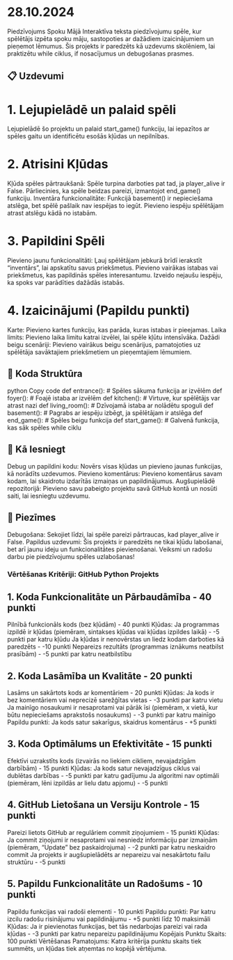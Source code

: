 # 28.10.2024
Piedzīvojums Spoku Mājā
Interaktīva teksta piedzīvojumu spēle, kur spēlētājs izpēta spoku māju, sastopoties ar dažādiem izaicinājumiem un pieņemot lēmumus. Šis projekts ir paredzēts kā uzdevums skolēniem, lai praktizētu while ciklus, if nosacījumus un debugošanas prasmes.

## 📋 Uzdevumi
# 1. Lejupielādē un palaid spēli
Lejupielādē šo projektu un palaid start_game() funkciju, lai iepazītos ar spēles gaitu un identificētu esošās kļūdas un nepilnības.
# 2. Atrisini Kļūdas
Kļūda spēles pārtraukšanā: Spēle turpina darboties pat tad, ja player_alive ir False. Pārliecinies, ka spēle beidzas pareizi, izmantojot end_game() funkciju.
Inventāra funkcionalitāte: Funkcijā basement() ir nepieciešama atslēga, bet spēlē pašlaik nav iespējas to iegūt. Pievieno iespēju spēlētājam atrast atslēgu kādā no istabām.
# 3. Papildini Spēli
Pievieno jaunu funkcionalitāti:
Ļauj spēlētājam jebkurā brīdī ierakstīt “inventārs”, lai apskatītu savus priekšmetus.
Pievieno vairākas istabas vai priekšmetus, kas papildinās spēles interesantumu.
Izveido nejaušu iespēju, ka spoks var parādīties dažādās istabās.
# 4. Izaicinājumi (Papildu punkti)
Karte: Pievieno kartes funkciju, kas parāda, kuras istabas ir pieejamas.
Laika limits: Pievieno laika limitu katrai izvēlei, lai spēle kļūtu intensīvāka.
Dažādi beigu scenāriji: Pievieno vairākus beigu scenārijus, pamatojoties uz spēlētāja savāktajiem priekšmetiem un pieņemtajiem lēmumiem.
## 🔧 Koda Struktūra
python
Copy code
def entrance():  # Spēles sākuma funkcija ar izvēlēm
def foyer():  # Foajē istaba ar izvēlēm
def kitchen():  # Virtuve, kur spēlētājs var atrast nazi
def living_room():  # Dzīvojamā istaba ar nolādētu spoguli
def basement():  # Pagrabs ar iespēju izbēgt, ja spēlētājam ir atslēga
def end_game():  # Spēles beigu funkcija
def start_game():  # Galvenā funkcija, kas sāk spēles while ciklu
## 📌 Kā Iesniegt
Debug un papildini kodu: Novērs visas kļūdas un pievieno jaunas funkcijas, kā norādīts uzdevumos.
Pievieno komentārus: Pievieno komentārus savam kodam, lai skaidrotu izdarītās izmaiņas un papildinājumus.
Augšupielādē repozitorijā: Pievieno savu pabeigto projektu savā GitHub kontā un nosūti saiti, lai iesniegtu uzdevumu.
## 📝 Piezīmes
Debugošana: Sekojiet līdzi, lai spēle pareizi pārtraucas, kad player_alive ir False.
Papildus uzdevumi: Šis projekts ir paredzēts ne tikai kļūdu labošanai, bet arī jaunu ideju un funkcionalitātes pievienošanai.
Veiksmi un radošu darbu pie piedzīvojumu spēles uzlabošanas!








### Vērtēšanas Kritēriji: GitHub Python Projekts
## 1. Koda Funkcionalitāte un Pārbaudāmība - 40 punkti
Pilnībā funkcionāls kods (bez kļūdām) - 40 punkti
Kļūdas:
Ja programmas izpildē ir kļūdas (piemēram, sintakses kļūdas vai kļūdas izpildes laikā) - -5 punkti par katru kļūdu
Ja kļūdas ir nenovērstas un liedz kodam darboties kā paredzēts - -10 punkti
Nepareizs rezultāts (programmas iznākums neatbilst prasībām) - -5 punkti par katru neatbilstību
## 2. Koda Lasāmība un Kvalitāte - 20 punkti
Lasāms un sakārtots kods ar komentāriem - 20 punkti
Kļūdas:
Ja kods ir bez komentāriem vai neprecizē sarežģītas vietas - -3 punkti par katru vietu
Ja mainīgo nosaukumi ir nesaprotami vai pārāk īsi (piemēram, x vietā, kur būtu nepieciešams aprakstošs nosaukums) - -3 punkti par katru mainīgo
Papildu punkti:
Ja kods satur sakarīgus, skaidrus komentārus - +5 punkti
## 3. Koda Optimālums un Efektivitāte - 15 punkti
Efektīvi uzrakstīts kods (izvairās no liekiem cikliem, nevajadzīgām darbībām) - 15 punkti
  Kļūdas:
    Ja kods satur nevajadzīgus ciklus vai dublētas darbības - -5 punkti par katru gadījumu
    Ja algoritmi nav optimāli (piemēram, lēni izpildās ar lielu datu apjomu) - -5 punkti
## 4. GitHub Lietošana un Versiju Kontrole - 15 punkti
Pareizi lietots GitHub ar regulāriem commit ziņojumiem - 15 punkti
Kļūdas:
Ja commit ziņojumi ir nesaprotami vai nesniedz informāciju par izmaiņām (piemēram, “Update” bez paskaidrojuma) - -2 punkti par katru neskaidro commit
Ja projekts ir augšupielādēts ar nepareizu vai nesakārtotu failu struktūru - -5 punkti
## 5. Papildu Funkcionalitāte un Radošums - 10 punkti
Papildu funkcijas vai radoši elementi - 10 punkti
Papildu punkti:
Par katru izcilu radošu risinājumu vai papildinājumu - +5 punkti līdz 10 maksimāli
Kļūdas:
Ja ir pievienotas funkcijas, bet tās nedarbojas pareizi vai rada kļūdas - -3 punkti par katru nepareizu papildinājumu
Kopējais Punktu Skaits: 100 punkti
Vērtēšanas Pamatojums: Katra kritērija punktu skaits tiek summēts, un kļūdas tiek atņemtas no kopējā vērtējuma.
